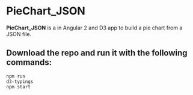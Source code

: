 # PieChart_JSON

**PieChart_JSON** is a in Angular 2 and D3 app to build a pie chart from a JSON file.

## Download the repo and run it with the following commands:

```npm install
npm run 
d3-typings
npm start
```